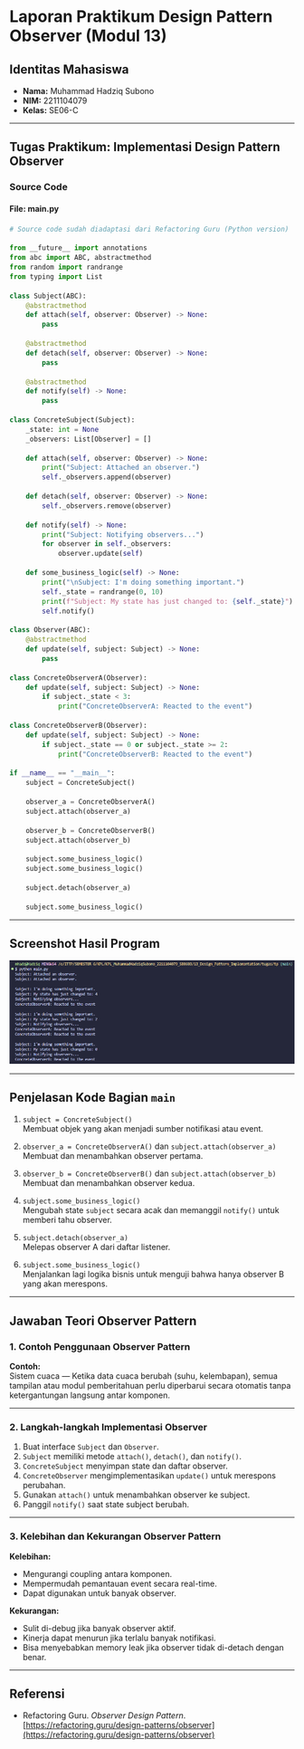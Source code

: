 
# Laporan Praktikum Design Pattern Observer (Modul 13)

## Identitas Mahasiswa
- **Nama:** Muhammad Hadziq Subono  
- **NIM:** 2211104079  
- **Kelas:** SE06-C  

---

## Tugas Praktikum: Implementasi Design Pattern Observer

### Source Code

#### File: main.py
```python
# Source code sudah diadaptasi dari Refactoring Guru (Python version)

from __future__ import annotations
from abc import ABC, abstractmethod
from random import randrange
from typing import List

class Subject(ABC):
    @abstractmethod
    def attach(self, observer: Observer) -> None:
        pass

    @abstractmethod
    def detach(self, observer: Observer) -> None:
        pass

    @abstractmethod
    def notify(self) -> None:
        pass

class ConcreteSubject(Subject):
    _state: int = None
    _observers: List[Observer] = []

    def attach(self, observer: Observer) -> None:
        print("Subject: Attached an observer.")
        self._observers.append(observer)

    def detach(self, observer: Observer) -> None:
        self._observers.remove(observer)

    def notify(self) -> None:
        print("Subject: Notifying observers...")
        for observer in self._observers:
            observer.update(self)

    def some_business_logic(self) -> None:
        print("\nSubject: I'm doing something important.")
        self._state = randrange(0, 10)
        print(f"Subject: My state has just changed to: {self._state}")
        self.notify()

class Observer(ABC):
    @abstractmethod
    def update(self, subject: Subject) -> None:
        pass

class ConcreteObserverA(Observer):
    def update(self, subject: Subject) -> None:
        if subject._state < 3:
            print("ConcreteObserverA: Reacted to the event")

class ConcreteObserverB(Observer):
    def update(self, subject: Subject) -> None:
        if subject._state == 0 or subject._state >= 2:
            print("ConcreteObserverB: Reacted to the event")

if __name__ == "__main__":
    subject = ConcreteSubject()

    observer_a = ConcreteObserverA()
    subject.attach(observer_a)

    observer_b = ConcreteObserverB()
    subject.attach(observer_b)

    subject.some_business_logic()
    subject.some_business_logic()

    subject.detach(observer_a)

    subject.some_business_logic()
```

---

## Screenshot Hasil Program
![screenshot](../img/output-tp.png)

---

## Penjelasan Kode Bagian `main`

1. `subject = ConcreteSubject()`  
   Membuat objek yang akan menjadi sumber notifikasi atau event.

2. `observer_a = ConcreteObserverA()` dan `subject.attach(observer_a)`  
   Membuat dan menambahkan observer pertama.

3. `observer_b = ConcreteObserverB()` dan `subject.attach(observer_b)`  
   Membuat dan menambahkan observer kedua.

4. `subject.some_business_logic()`  
   Mengubah state `subject` secara acak dan memanggil `notify()` untuk memberi tahu observer.

5. `subject.detach(observer_a)`  
   Melepas observer A dari daftar listener.

6. `subject.some_business_logic()`  
   Menjalankan lagi logika bisnis untuk menguji bahwa hanya observer B yang akan merespons.

---

## Jawaban Teori Observer Pattern

### 1. Contoh Penggunaan Observer Pattern

**Contoh:**  
Sistem cuaca — Ketika data cuaca berubah (suhu, kelembapan), semua tampilan atau modul pemberitahuan perlu diperbarui secara otomatis tanpa ketergantungan langsung antar komponen.

---

### 2. Langkah-langkah Implementasi Observer

1. Buat interface `Subject` dan `Observer`.
2. `Subject` memiliki metode `attach()`, `detach()`, dan `notify()`.
3. `ConcreteSubject` menyimpan state dan daftar observer.
4. `ConcreteObserver` mengimplementasikan `update()` untuk merespons perubahan.
5. Gunakan `attach()` untuk menambahkan observer ke subject.
6. Panggil `notify()` saat state subject berubah.

---

### 3. Kelebihan dan Kekurangan Observer Pattern

**Kelebihan:**
- Mengurangi coupling antara komponen.
- Mempermudah pemantauan event secara real-time.
- Dapat digunakan untuk banyak observer.

**Kekurangan:**
- Sulit di-debug jika banyak observer aktif.
- Kinerja dapat menurun jika terlalu banyak notifikasi.
- Bisa menyebabkan memory leak jika observer tidak di-detach dengan benar.

---

## Referensi
- Refactoring Guru. *Observer Design Pattern*. [https://refactoring.guru/design-patterns/observer](https://refactoring.guru/design-patterns/observer)
